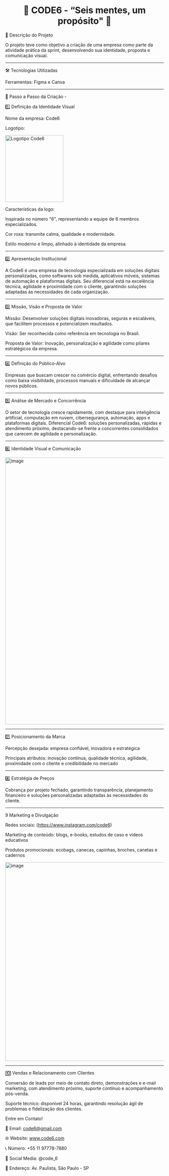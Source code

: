 <h1 align="center">🏢 CODE6 - “Seis mentes, um propósito" 🚀</h1>

📌 Descrição do Projeto

O projeto teve como objetivo a criação de uma empresa como parte da atividade prática da sprint, desenvolvendo sua identidade, proposta e comunicação visual.
___________________________________________________________________________________

🛠 Tecnologias Utilizadas

Ferramentas: Figma e Canva

___________________________________________________________________________________

📁 Passo a Passo da Criação -

1️⃣ Definição da Identidade Visual

Nome da empresa: Code6

Logotipo:

<img width="185" height="212" alt="Logotipo Code6" src="https://github.com/user-attachments/assets/53d908de-5223-4484-a853-1e9425608a7e" />

Características da logo:

Inspirada no número "6", representando a equipe de 6 membros especializados.

Cor roxa: transmite calma, qualidade e modernidade.

Estilo moderno e limpo, alinhado à identidade da empresa.

___________________________________________________________________________________

2️⃣ Apresentação Institucional

A Code6 é uma empresa de tecnologia especializada em soluções digitais personalizadas, como softwares sob medida, aplicativos móveis, sistemas de automação e plataformas digitais. Seu diferencial está na excelência técnica, agilidade e proximidade com o cliente, garantindo soluções adaptadas às necessidades de cada organização.

___________________________________________________________________________________


3️⃣ Missão, Visão e Proposta de Valor

Missão: Desenvolver soluções digitais inovadoras, seguras e escaláveis, que facilitem processos e potencializem resultados.

Visão: Ser reconhecida como referência em tecnologia no Brasil.

Proposta de Valor: Inovação, personalização e agilidade como pilares estratégicos da empresa.

___________________________________________________________________________________


4️⃣ Definição do Público-Alvo

Empresas que buscam crescer no comércio digital, enfrentando desafios como baixa visibilidade, processos manuais e dificuldade de alcançar novos públicos.

___________________________________________________________________________________


5️⃣ Análise de Mercado e Concorrência

O setor de tecnologia cresce rapidamente, com destaque para inteligência artificial, computação em nuvem, cibersegurança, automação, apps e plataformas digitais.
Diferencial Code6: soluções personalizadas, rápidas e atendimento próximo, destacando-se frente a concorrentes consolidados que carecem de agilidade e personalização.

___________________________________________________________________________________


6️⃣ Identidade Visual e Comunicação


<img width="1020" height="846" alt="image" src="https://github.com/user-attachments/assets/dea2716a-1d7b-4c50-a157-4760e9fd7823" />



___________________________________________________________________________________


7️⃣ Posicionamento da Marca

Percepção desejada: empresa confiável, inovadora e estratégica

Principais atributos: inovação contínua, qualidade técnica, agilidade, proximidade com o cliente e credibilidade no mercado

___________________________________________________________________________________


8️⃣ Estratégia de Preços

Cobrança por projeto fechado, garantindo transparência, planejamento financeiro e soluções personalizadas adaptadas às necessidades do cliente.

___________________________________________________________________________________


9️ Marketing e Divulgação

Redes sociais: (https://www.instagram.com/code6)

Marketing de conteúdo: blogs, e-books, estudos de caso e vídeos educativos

Produtos promocionais: ecobags, canecas, capinhas, broches, canetas e cadernos


<img width="945" height="630" alt="image" src="https://github.com/user-attachments/assets/61bf86b3-9aef-4c8a-b03b-76ffb0072b05" />


___________________________________________________________________________________


🔟 Vendas e Relacionamento com Clientes

Conversão de leads por meio de contato direto, demonstrações e e-mail marketing, com atendimento próximo, suporte contínuo e acompanhamento pós-venda.

Suporte técnico: disponível 24 horas, garantindo resolução ágil de problemas e fidelização dos clientes.


Entre em Contato!

📧 Email: code6@gmail.com

🌐 Website: www.code6.com

📞 Número: +55 11 97778-7880

📱 Social Media: @code_6

🏢 Endereço: Av. Paulista, São Paulo - SP
